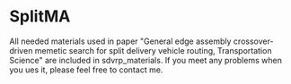 # SplitMA
All needed materials used in paper "General edge assembly crossover-driven memetic search for split delivery vehicle routing, Transportation Science" are included in sdvrp_materials. If you meet any problems when you ues it, please feel free to contact me.

